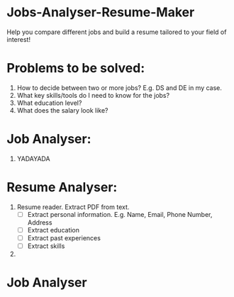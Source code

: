 # Jobs-Analyser-Resume-Maker
Help you compare different jobs and build a resume tailored to your field of interest!

# Problems to be solved:
1) How to decide between two or more jobs? E.g. DS and DE in my case.
2) What key skills/tools do I need to know for the jobs?
3) What education level?
4) What does the salary look like?

# Job Analyser:
1. YADAYADA


# Resume Analyser:
1. Resume reader. Extract PDF from text.
   - [ ] Extract personal information. E.g. Name, Email, Phone Number, Address
   - [ ] Extract education
   - [ ] Extract past experiences
   - [ ] Extract skills
2. 

# Job Analyser